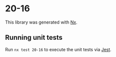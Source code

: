 # 20-16

This library was generated with [Nx](https://nx.dev).

## Running unit tests

Run `nx test 20-16` to execute the unit tests via [Jest](https://jestjs.io).
